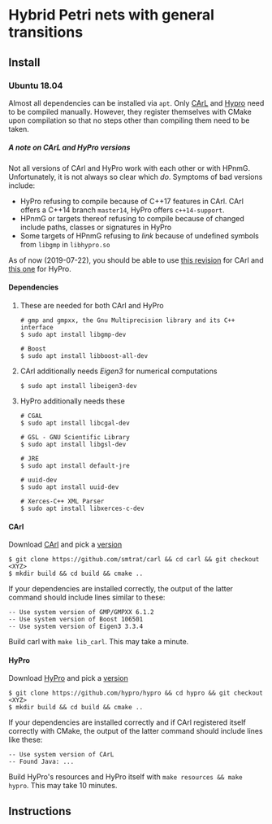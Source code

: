 # Hybrid Petri nets with general transitions

## Install

### Ubuntu 18.04

Almost all dependencies can be installed via `apt`. Only [CArL](https://smtrat.github.io/carl/) and
[Hypro](https://hypro.github.io/hypro/html/) need to be compiled manually. However, they register themselves with CMake
upon compilation so that no steps other than compiling them need to be taken.

##### A note on CArL and HyPro versions
Not all versions of CArl and HyPro work with each other or with HPnmG. Unfortunately, it is not always so clear which
*do*. Symptoms of bad versions include:
- HyPro refusing to compile because of C++17 features in CArl. CArl offers a C++14 branch `master14`, HyPro offers
  `c++14-support`.
- HPnmG or targets thereof refusing to compile because of changed include paths, classes or signatures in HyPro
- Some targets of HPnmG refusing to *link* because of undefined symbols from `libgmp` in `libhypro.so`

As of now (2019-07-22), you should be able to use [this revision](https://github.com/smtrat/carl/commit/ace90eb5daad)
for CArl and [this one](https://github.com/hypro/hypro/commit/9d26f57b5f62) for HyPro.

#### Dependencies
1. These are needed for both CArl and HyPro
   ```
   # gmp and gmpxx, the Gnu Multiprecision library and its C++ interface
   $ sudo apt install libgmp-dev

   # Boost
   $ sudo apt install libboost-all-dev
   ```
2. CArl additionally needs *Eigen3* for numerical computations
   ```
   $ sudo apt install libeigen3-dev
   ```
3. HyPro additionally needs these
   ```
   # CGAL
   $ sudo apt install libcgal-dev
   
   # GSL - GNU Scientific Library
   $ sudo apt install libgsl-dev

   # JRE
   $ sudo apt install default-jre

   # uuid-dev
   $ sudo apt install uuid-dev

   # Xerces-C++ XML Parser
   $ sudo apt install libxerces-c-dev
   ```

#### CArl
Download [CArl](https://github.com/smtrat/carl) and pick a [version](#a-note-on-carl-and-hypro-versions)
```
$ git clone https://github.com/smtrat/carl && cd carl && git checkout <XYZ>
$ mkdir build && cd build && cmake ..
```
If your dependencies are installed correctly, the output of the latter
command should include lines similar to these:
```
-- Use system version of GMP/GMPXX 6.1.2
-- Use system version of Boost 106501
-- Use system version of Eigen3 3.3.4

```
Build carl with `make lib_carl`. This may take a minute.

#### HyPro
Download [HyPro](https://github.com/hypro/hypro) and pick a [version](#a-note-on-carl-and-hypro-versions)
```
$ git clone https://github.com/hypro/hypro && cd hypro && git checkout <XYZ>
$ mkdir build && cd build && cmake ..
```
If your dependencies are installed correctly and if CArl registered itself correctly with CMake, the output of the
latter command should include lines like these:
```
-- Use system version of CArL
-- Found Java: ...
```
Build HyPro's resources and HyPro itself with `make resources && make hypro`. This may take 10 minutes.

## Instructions
